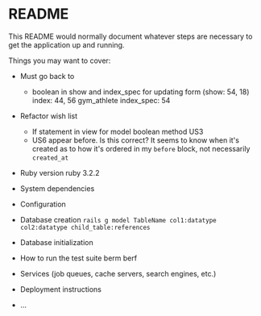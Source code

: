 # README

This README would normally document whatever steps are necessary to get the
application up and running.

Things you may want to cover:

* Must go back to
  - boolean in show and index_spec for updating form (show: 54, 18)
  index: 44, 56
  gym_athlete index_spec: 54
  
* Refactor wish list
  - If statement in view for model boolean method US3
  - US6 appear before.  Is this correct? It seems to know when it's created as to how it's ordered in my `before` block, not necessarily `created_at`



* Ruby version
  ruby 3.2.2

* System dependencies
  
* Configuration

* Database creation
  `rails g model TableName col1:datatype col2:datatype child_table:references`

* Database initialization

* How to run the test suite
  berm
  berf

* Services (job queues, cache servers, search engines, etc.)

* Deployment instructions

* ...
